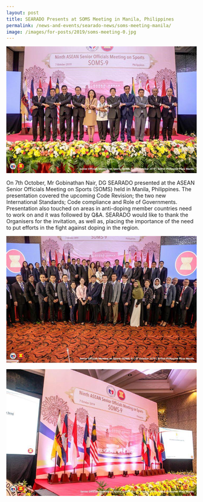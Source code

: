 ```yaml
---
layout: post
title: SEARADO Presents at SOMS Meeting in Manila, Philippines
permalink: /news-and-events/searado-news/soms-meeting-manila/
image: /images/for-posts/2019/soms-meeting-0.jpg
---
```

![Group Photo](/images/for-posts/2019/soms-meeting-0.jpg)

On 7th October, Mr Gobinathan Nair, DG SEARADO presented at the ASEAN Senior Officials Meeting on Sports (SOMS) held in Manila, Philippines. The presentation covered the upcoming Code Revision; the two new International Standards; Code compliance and Role of Governments. Presentation also touched on areas in anti-doping member countries need to work on and it was followed by Q&A. SEARADO would like to thank the Organisers for the invitation, as well as, placing the importance of the need to put efforts in the fight against doping in the region.

![Group Photo](/images/for-posts/2019/soms-meeting-1.jpg)

![Group Photo](/images/for-posts/2019/soms-meeting-2.jpg)

